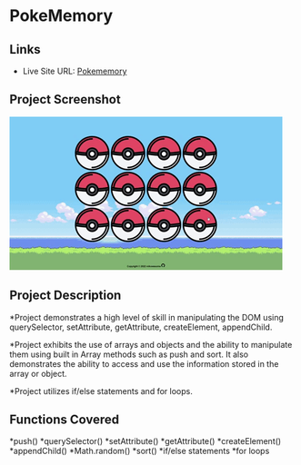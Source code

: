 # PokeMemory

## Links
- Live Site URL: [Pokememory](https://mikowesome.github.io/memory-game/)

## Project Screenshot

![](images/pokememory.gif)

## Project Description

*Project demonstrates a high level of skill in manipulating the DOM using querySelector, setAttribute, getAttribute, createElement, appendChild.

*Project exhibits the use of arrays and objects and the ability to manipulate them using built in Array methods such as push and sort. It also demonstrates the ability to access and use the information stored in the array or object.

*Project utilizes if/else statements and for loops.

## Functions Covered

*push()
*querySelector()
*setAttribute()
*getAttribute()
*createElement()
*appendChild()
*Math.random()
*sort()
*if/else statements
*for loops

